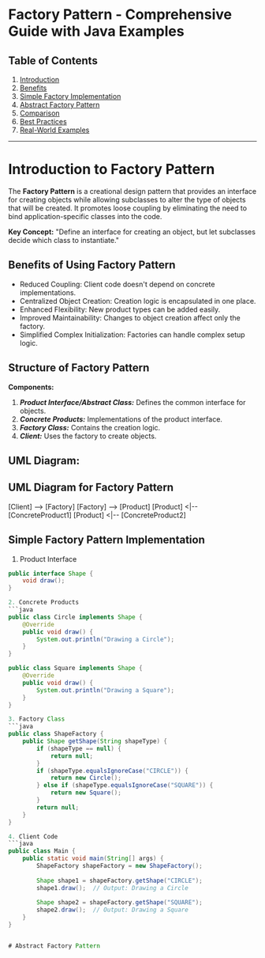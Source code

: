 # Factory Pattern - Comprehensive Guide with Java Examples

## Table of Contents
1. [Introduction](#introduction)
2. [Benefits](#benefits)
3. [Simple Factory Implementation](#simple-factory-implementation)
4. [Abstract Factory Pattern](#abstract-factory-pattern)
5. [Comparison](#comparison)
6. [Best Practices](#best-practices)
7. [Real-World Examples](#real-world-examples)

---
# Introduction to Factory Pattern
The **Factory Pattern** is a creational design pattern that provides an interface for creating objects while allowing subclasses to alter the type of objects that will be created. It promotes loose coupling by eliminating the need to bind application-specific classes into the code.

**Key Concept:**
"Define an interface for creating an object, but let subclasses decide which class to instantiate."

## Benefits of Using Factory Pattern

- Reduced Coupling: Client code doesn't depend on concrete implementations.
- Centralized Object Creation: Creation logic is encapsulated in one place.
- Enhanced Flexibility: New product types can be added easily.
- Improved Maintainability: Changes to object creation affect only the factory.
- Simplified Complex Initialization: Factories can handle complex setup logic.

## Structure of Factory Pattern
**Components:**
1. ***Product Interface/Abstract Class:*** Defines the common interface for objects.
2. ***Concrete Products:*** Implementations of the product interface.
3. ***Factory Class:*** Contains the creation logic.
4. ***Client:*** Uses the factory to create objects.

## UML Diagram:
## UML Diagram for Factory Pattern

[Client] --> [Factory]
[Factory] --> [Product]
[Product] <|-- [ConcreteProduct1]
[Product] <|-- [ConcreteProduct2]

## Simple Factory Pattern Implementation
1. Product Interface

```java
public interface Shape {
    void draw();
}

2. Concrete Products
```java
public class Circle implements Shape {
    @Override
    public void draw() {
        System.out.println("Drawing a Circle");
    }
}

public class Square implements Shape {
    @Override
    public void draw() {
        System.out.println("Drawing a Square");
    }
}

3. Factory Class
```java
public class ShapeFactory {
    public Shape getShape(String shapeType) {
        if (shapeType == null) {
            return null;
        }
        if (shapeType.equalsIgnoreCase("CIRCLE")) {
            return new Circle();
        } else if (shapeType.equalsIgnoreCase("SQUARE")) {
            return new Square();
        }
        return null;
    }
}

4. Client Code
```java
public class Main {
    public static void main(String[] args) {
        ShapeFactory shapeFactory = new ShapeFactory();
        
        Shape shape1 = shapeFactory.getShape("CIRCLE");
        shape1.draw();  // Output: Drawing a Circle
        
        Shape shape2 = shapeFactory.getShape("SQUARE");
        shape2.draw();  // Output: Drawing a Square
    }
}


# Abstract Factory Pattern
